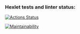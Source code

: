 ### Hexlet tests and linter status:
[![Actions Status](https://github.com/rikoshet437/qa-auto-engineer-javascript-project-44/actions/workflows/hexlet-check.yml/badge.svg)](https://github.com/rikoshet437/qa-auto-engineer-javascript-project-44/actions)

[![Maintainability](https://api.codeclimate.com/v1/badges/421128490d1f6884d2ee/maintainability)](https://codeclimate.com/github/rikoshet437/qa-auto-engineer-javascript-project-44/maintainability)